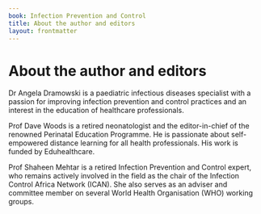 ```yaml
---
book: Infection Prevention and Control
title: About the author and editors
layout: frontmatter
---
```


# About the author and editors

Dr Angela Dramowski is a paediatric infectious diseases specialist with a passion for improving infection prevention and control practices and an interest in the education of healthcare professionals. 

Prof Dave Woods is a retired neonatologist and the editor-in-chief of the renowned Perinatal Education Programme.  He is passionate about self-empowered distance learning for all health professionals. His work is funded by Eduhealthcare.

Prof Shaheen Mehtar is a retired Infection Prevention and Control expert, who remains actively involved in the field as the chair of the Infection Control Africa Network (ICAN). She also serves as an adviser and committee member on several World Health Organisation (WHO) working groups.
